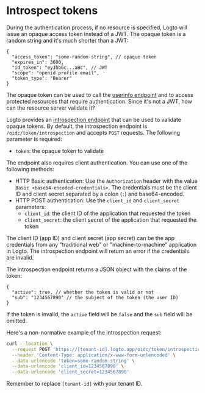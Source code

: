 # Introspect tokens

During the authentication process, if no resource is specified, Logto will issue an opaque access token instead of a JWT. The opaque token is a random string and it's much shorter than a JWT:

```jsonc
{
  "access_token": "some-random-string", // opaque token
  "expires_in": 3600,
  "id_token": "eyJhbGc...aBc", // JWT
  "scope": "openid profile email",
  "token_type": "Bearer"
}
```

The opaque token can be used to call the [userinfo endpoint](https://openid.net/specs/openid-connect-core-1_0.html#UserInfo) and to access protected resources that require authentication. Since it's not a JWT, how can the resource server validate it?

Logto provides an [introspection endpoint](https://www.rfc-editor.org/rfc/rfc7662.html) that can be used to validate opaque tokens. By default, the introspection endpoint is `/oidc/token/introspection` and accepts `POST` requests. The following parameter is required:

- `token`: the opaque token to validate

The endpoint also requires client authentication. You can use one of the following methods:

- HTTP Basic authentication: Use the `Authorization` header with the value `Basic <base64-encoded-credentials>`. The credentials must be the client ID and client secret separated by a colon (`:`) and base64-encoded.
- HTTP POST authentication: Use the `client_id` and `client_secret` parameters:
  - `client_id`: the client ID of the application that requested the token
  - `client_secret`: the client secret of the application that requested the token

The client ID (app ID) and client secret (app secret) can be the app credentials from any "traditional web" or "machine-to-machine" application in Logto. The introspection endpoint will return an error if the credentials are invalid.

The introspection endpoint returns a JSON object with the claims of the token:

```jsonc
{
  "active": true, // whether the token is valid or not
  "sub": "1234567890" // the subject of the token (the user ID)
}
```

If the token is invalid, the `active` field will be `false` and the `sub` field will be omitted.

Here's a non-normative example of the introspection request:

```bash
curl --location \
  --request POST 'https://[tenant-id].logto.app/oidc/token/introspection' \
  --header 'Content-Type: application/x-www-form-urlencoded' \
  --data-urlencode 'token=some-random-string' \
  --data-urlencode 'client_id=1234567890' \
  --data-urlencode 'client_secret=1234567890'
```

Remember to replace `[tenant-id]` with your tenant ID.

